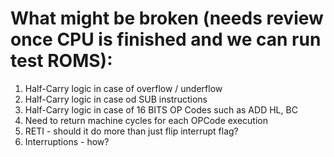 # What might be broken (needs review once CPU is finished and we can run test ROMS):
1. Half-Carry logic in case of overflow / underflow
2. Half-Carry logic in case od SUB instructions
3. Half-Carry logic in case of 16 BITS OP Codes such as ADD HL, BC
4. Need to return machine cycles for each OPCode execution
5. RETI - should it do more than just flip interrupt flag?
6. Interruptions - how?